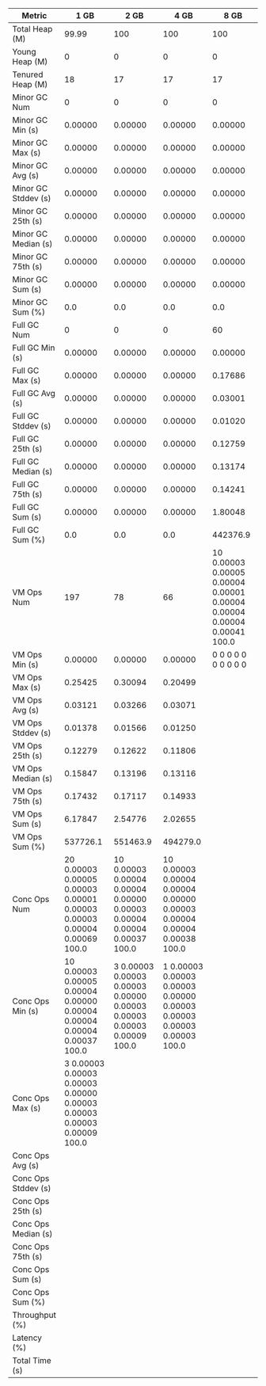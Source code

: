 | Metric | 1 GB | 2 GB | 4 GB | 8 GB |
|------|----|----|----|----|
| Total Heap (M) | 99.99 | 100 | 100 | 100 |
| Young Heap (M) | 0 | 0 | 0 | 0 |
| Tenured Heap (M) | 18 | 17 | 17 | 17 |
| Minor GC Num | 0 | 0 | 0 | 0 |
| Minor GC Min (s) | 0.00000 | 0.00000 | 0.00000 | 0.00000 |
| Minor GC Max (s) | 0.00000 | 0.00000 | 0.00000 | 0.00000 |
| Minor GC Avg (s) | 0.00000 | 0.00000 | 0.00000 | 0.00000 |
| Minor GC Stddev (s) | 0.00000 | 0.00000 | 0.00000 | 0.00000 |
| Minor GC 25th (s) | 0.00000 | 0.00000 | 0.00000 | 0.00000 |
| Minor GC Median (s) | 0.00000 | 0.00000 | 0.00000 | 0.00000 |
| Minor GC 75th (s) | 0.00000 | 0.00000 | 0.00000 | 0.00000 |
| Minor GC Sum (s) | 0.00000 | 0.00000 | 0.00000 | 0.00000 |
| Minor GC Sum (%) | 0.0 | 0.0 | 0.0 | 0.0 |
| Full GC Num | 0 | 0 | 0 | 60 |
| Full GC Min (s) | 0.00000 | 0.00000 | 0.00000 | 0.00000 |
| Full GC Max (s) | 0.00000 | 0.00000 | 0.00000 | 0.17686 |
| Full GC Avg (s) | 0.00000 | 0.00000 | 0.00000 | 0.03001 |
| Full GC Stddev (s) | 0.00000 | 0.00000 | 0.00000 | 0.01020 |
| Full GC 25th (s) | 0.00000 | 0.00000 | 0.00000 | 0.12759 |
| Full GC Median (s) | 0.00000 | 0.00000 | 0.00000 | 0.13174 |
| Full GC 75th (s) | 0.00000 | 0.00000 | 0.00000 | 0.14241 |
| Full GC Sum (s) | 0.00000 | 0.00000 | 0.00000 | 1.80048 |
| Full GC Sum (%) | 0.0 | 0.0 | 0.0 | 442376.9 |
| VM Ops Num | 197 | 78 | 66 | 10	0.00003	0.00005	0.00004	0.00001	0.00004	0.00004	0.00004	0.00041	100.0 |
| VM Ops Min (s) | 0.00000 | 0.00000 | 0.00000 | 0	0	0	0	0	0	0	0	0	0 |
| VM Ops Max (s) | 0.25425 | 0.30094 | 0.20499 |  |
| VM Ops Avg (s) | 0.03121 | 0.03266 | 0.03071 |  |
| VM Ops Stddev (s) | 0.01378 | 0.01566 | 0.01250 |  |
| VM Ops 25th (s) | 0.12279 | 0.12622 | 0.11806 |  |
| VM Ops Median (s) | 0.15847 | 0.13196 | 0.13116 |  |
| VM Ops 75th (s) | 0.17432 | 0.17117 | 0.14933 |  |
| VM Ops Sum (s) | 6.17847 | 2.54776 | 2.02655 |  |
| VM Ops Sum (%) | 537726.1 | 551463.9 | 494279.0 |  |
| Conc Ops Num | 20	0.00003	0.00005	0.00003	0.00001	0.00003	0.00003	0.00004	0.00069	100.0 | 10	0.00003	0.00004	0.00004	0.00000	0.00003	0.00004	0.00004	0.00037	100.0 | 10	0.00003	0.00004	0.00004	0.00000	0.00003	0.00004	0.00004	0.00038	100.0 |  |
| Conc Ops Min (s) | 10	0.00003	0.00005	0.00004	0.00000	0.00004	0.00004	0.00004	0.00037	100.0 | 3	0.00003	0.00003	0.00003	0.00000	0.00003	0.00003	0.00003	0.00009	100.0 | 1	0.00003	0.00003	0.00003	0.00000	0.00003	0.00003	0.00003	0.00003	100.0 |  |
| Conc Ops Max (s) | 3	0.00003	0.00003	0.00003	0.00000	0.00003	0.00003	0.00003	0.00009	100.0 |  |  |  |
| Conc Ops Avg (s) |  |  |  |  |
| Conc Ops Stddev (s) |  |  |  |  |
| Conc Ops 25th (s) |  |  |  |  |
| Conc Ops Median (s) |  |  |  |  |
| Conc Ops 75th (s) |  |  |  |  |
| Conc Ops Sum (s) |  |  |  |  |
| Conc Ops Sum (%) |  |  |  |  |
| Throughput (%) |  |  |  |  |
| Latency (%) |  |  |  |  |
| Total Time (s) |  |  |  |  |
